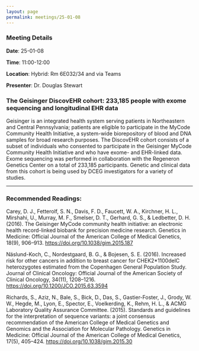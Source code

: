 ```yaml
---
layout: page
permalink: meetings/25-01-08
---
```


### Meeting Details

**Date**: 25-01-08

**Time**: 11:00-12:00 

**Location**: Hybrid: Rm 6E032/34 and via Teams 

**Presenter**: Dr. Douglas Stewart

###  The Geisinger DiscovEHR cohort: 233,185 people with exome sequencing and longitudinal EHR data

Geisinger is an integrated health system serving patients in Northeastern and Central Pennsylvania; patients are eligible to participate in the MyCode Community Health Initiative, a system-wide biorepository of blood and DNA samples for broad research purposes. The DiscovEHR cohort consists of a subset of individuals who consented to participate in the Geisinger MyCode Community Health Initiative and who have exome- and EHR-linked data. Exome sequencing was performed in collaboration with the Regeneron Genetics Center on a total of 233,185 participants. Genetic and clinical data from this cohort is being used by DCEG investigators for a variety of studies.

---

### Recommended Readings:
Carey, D. J., Fetterolf, S. N., Davis, F. D., Faucett, W. A., Kirchner, H. L., Mirshahi, U., Murray, M. F., Smelser, D. T., Gerhard, G. S., & Ledbetter, D. H. (2016). The Geisinger MyCode community health initiative: an electronic health record-linked biobank for precision medicine research. Genetics in Medicine: Official Journal of the American College of Medical Genetics, 18(9), 906–913. https://doi.org/10.1038/gim.2015.187

Näslund-Koch, C., Nordestgaard, B. G., & Bojesen, S. E. (2016). Increased risk for other cancers in addition to breast cancer for CHEK2*1100delC heterozygotes estimated from the Copenhagen General Population Study. Journal of Clinical Oncology: Official Journal of the American Society of Clinical Oncology, 34(11), 1208–1216. https://doi.org/10.1200/JCO.2015.63.3594

Richards, S., Aziz, N., Bale, S., Bick, D., Das, S., Gastier-Foster, J., Grody, W. W., Hegde, M., Lyon, E., Spector, E., Voelkerding, K., Rehm, H. L., & ACMG Laboratory Quality Assurance Committee. (2015). Standards and guidelines for the interpretation of sequence variants: a joint consensus recommendation of the American College of Medical Genetics and Genomics and the Association for Molecular Pathology. Genetics in Medicine: Official Journal of the American College of Medical Genetics, 17(5), 405–424. https://doi.org/10.1038/gim.2015.30


<br><br>

